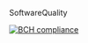 SoftwareQuality

[![BCH compliance](https://bettercodehub.com/edge/badge/RobinvanEijk/SoftwareQuality?branch=master)](https://bettercodehub.com/)
